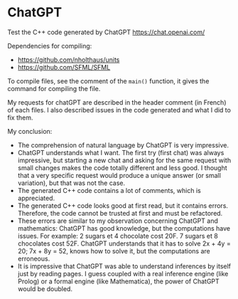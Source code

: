 # ChatGPT

Test the C++ code generated by ChatGPT https://chat.openai.com/

Dependencies for compiling:
- https://github.com/nholthaus/units
- https://github.com/SFML/SFML

To compile files, see the comment of the `main()` function, it gives the command
for compiling the file.

My requests for chatGPT are described in the header comment (in French) of each
files. I also described issues in the code generated and what I did to fix them.

My conclusion:
- The comprehension of natural language by ChatGPT is very impressive.
- ChatGPT understands what I want. The first try (first chat) was always
  impressive, but starting a new chat and asking for the same request with small
  changes makes the code totally different and less good. I thought that a very
  specific request would produce a unique answer (or small variation), but that
  was not the case.
- The generated C++ code contains a lot of comments, which is appreciated.
- The generated C++ code looks good at first read, but it contains errors. Therefore, the code cannot be trusted at first and must be refactored.
- These errors are similar to my observation concerning ChatGPT and mathematics:
  ChatGPT has good knowledge, but the computations have issues. For example: 2
  sugars et 4 chocolate cost 20F. 7 sugars et 8 chocolates cost 52F. ChatGPT
  understands that it has to solve 2x + 4y = 20; 7x + 8y = 52, knows how to
  solve it, but the computations are erroneous.
- It is impressive that ChatGPT was able to understand inferences by itself just
  by reading pages. I guess coupled with a real inference engine (like Prolog)
  or a formal engine (like Mathematica), the power of ChatGPT would be doubled.
